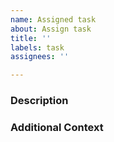 ```yaml
---
name: Assigned task
about: Assign task
title: ''
labels: task
assignees: ''

---
```


### Description
<!-- Describe the task. -->

### Additional Context
<!-- Any additional context or ideas that are related to this task. -->
